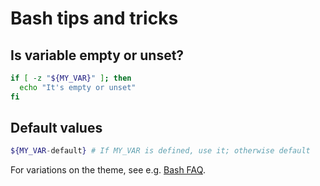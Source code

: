 # Bash tips and tricks

## Is variable empty or unset?

```bash
if [ -z "${MY_VAR}" ]; then
  echo "It's empty or unset"
fi
```

## Default values
```bash
${MY_VAR-default} # If MY_VAR is defined, use it; otherwise default
```
For variations on the theme, see e.g. [Bash FAQ](http://mywiki.wooledge.org/BashFAQ/073).